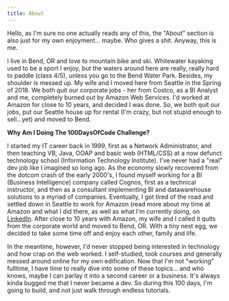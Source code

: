 ```yaml
---
title: About
---
```


Hello, as I'm sure no one actually reads any of this, the "About" section is also just for my own enjoyment... maybe. Who gives a shit. Anyway, this is me.

I live in Bend, OR and love to mountain bike and ski. Whitewater kayaking used to be a sport I enjoy, but the waters around here are really, really hard to paddle (class 4/5), unless you go to the Bend Water Park. Besides, my shoulder is messed up. My wife and I moved here from Seattle in the Spring of 2018. We both quit our corporate jobs - her from Costco, as a BI Analyst and me, completely burned out by Amazon Web Services. I'd worked at Amazon for close to 10 years, and decided I was done. So, we both quit our jobs, put our Seattle house up for rental (I'm crazy, but not stupid enough to sell...yet) and moved to Bend. 

**Why Am I Doing The 100DaysOfCode Challenge?**

I started my IT career back in 1999, first as a Network Administrator, and then teaching VB, Java, OOAP and basic web (HTML/CSS) at a now defunct technology school (Information Technology Institute). I've never had a "real" dev job like I imagined so long ago. As the economy slowly recovered from the dotcom crash of the early 2000's, I found myself working for a BI (Business Intelligence) company called Cognos, first as a technical instructor, and then as a consultant implementing BI and datawarehouse solutions to a myriad of companies. Eventually, I got tired of the road and settled down in Seattle to work for Amazon (read more about my time at Amazon and what I did there, as well as what I'm currently doing, on [LinkedIn](https://www.linkedin.com/in/calvincheng/). After close to 10 years with Amazon, my wife and I called it quits from the corporate world and moved to Bend, OR. With a tiny nest egg, we decided to take some time off and enjoy each other, family and life.  

In the meantime, however, I'd never stopped being interested in technology and how crap on the web worked. I self-studied, took courses and generally messed around online for my own edification. Now that I'm not "working" fulltime, I have time to really dive into some of these topics... and who knows, maybe I can parlay it into a second career or a business. It's always kinda bugged me that I never became a dev. So during this 100 days, I'm going to build, and not just walk through endless tutorials. 
